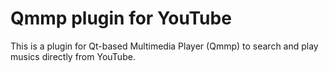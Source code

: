 # Qmmp plugin for YouTube
This is a plugin for Qt-based Multimedia Player (Qmmp) to search and play musics directly from YouTube.
